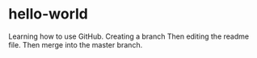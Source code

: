 # hello-world

Learning how to use GitHub.
Creating a branch 
Then editing the readme file.
Then merge into the master branch.
